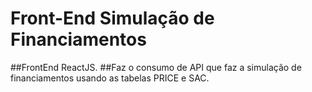 # Front-End Simulação de Financiamentos

##FrontEnd ReactJS.
##Faz o consumo de API que faz a simulação de financiamentos usando as tabelas PRICE e SAC.

